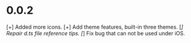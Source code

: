 # 0.0.2
[+] Added more icons.
[+] Add theme features, built-in three themes.
[*] Repair d.ts file reference tips.
[*] Fix bug that can not be used under iOS.